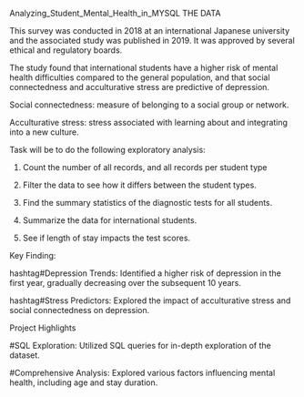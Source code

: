 Analyzing_Student_Mental_Health_in_MYSQL
THE DATA

This survey was conducted in 2018 at an international Japanese university and the associated study was published in 2019. It was approved by several ethical and regulatory boards.

The study found that international students have a higher risk of mental health difficulties compared to the general population, and that social connectedness and acculturative stress are predictive of depression.

Social connectedness: measure of belonging to a social group or network.

Acculturative stress: stress associated with learning about and integrating into a new culture.

Task will be to do the following exploratory analysis:

1. Count the number of all records, and all records per student type

2. Filter the data to see how it differs between the student types.

3. Find the summary statistics of the diagnostic tests for all students.

4. Summarize the data for international students.

5. See if length of stay impacts the test scores.

Key Finding:

hashtag#Depression Trends: Identified a higher risk of depression in the first year, gradually decreasing over the subsequent 10 years.

hashtag#Stress Predictors: Explored the impact of acculturative stress and social connectedness on depression.

Project Highlights

#SQL Exploration: Utilized SQL queries for in-depth exploration of the dataset.

#Comprehensive Analysis: Explored various factors influencing mental health, including age and stay duration.
